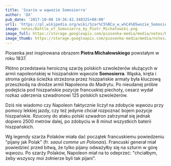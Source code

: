 ```yaml
---
title: 'Szarża w wąwozie Somosierra'
author: 'DX'
pub_date: '2017-10-08 19:36:42.348325+00:00'
url1: 'https://pl.wikipedia.org/wiki/Szar%C5%BCa_w_w%C4%85wozie_Somosierra'
image: notes/Battle_of_Somosierra_by_Piotr_Michałowski.png
image_full: https://storage.googleapis.com/piosenka-media/media/notes/Battle_of_Somosierra_by_Piotr_Michałowski.png
image_thumb: https://storage.googleapis.com/piosenka-media/media/notes/Battle_of_Somosierra_by_Piotr_Micha%C5%82owski.png.0x300_q85_upscale.jpg
---
```


Piosenka jest inspirowana obrazem **Piotra Michałowskiego** powstałym w roku 1837.

Płótno przedstawia heroiczną szarżę polskich szwoleżerów służących w armii napoleońskiej w hiszpańskim wąwozie **Somosierra**. Wąska, kręta i stroma górska ścieżka strzeżona przez hiszpańskie armaty była kluczową przeszkodą na drodze armii Napoleona do Madrytu. Po nieudanej próbie podejścia pod hiszpańskie pozycje francuskiej piechoty, cesarz wydał rozkaz uderzenia szwadronowi 125 polskich szwoleżerów.

Dziś nie wiadomo czy Napoleon faktycznie liczył na zdobycie wąwozu przy pomocy lekkiej jazdy, czy też jedynie chciał rozpoznać bojem pozycje hiszpańskie. Rzucony do ataku polski szwadron zatrzymał się jednak dopiero 2500 metrów dalej, po zdobyciu w 8 minut wszystkich baterii hiszpańskich.

Wg legendy szarża Polaków miała dać początek francuskiemu powiedzeniu "pijany jak Polak" \(fr. _saoul comme un Polonais_\). Francuski generał miał powiedzieć przed bitwą, że tylko pijany odważyłby się na szturm w górę wąwozu. Po szarży Polaków, Napoleon miał na to odeprzeć: "chciałbym, żeby wszyscy moi żołnierze byli tak pijani".